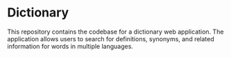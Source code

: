 # Dictionary
This repository contains the codebase for a dictionary web application. The application allows users to search for definitions, synonyms, and related information for words in multiple languages.
